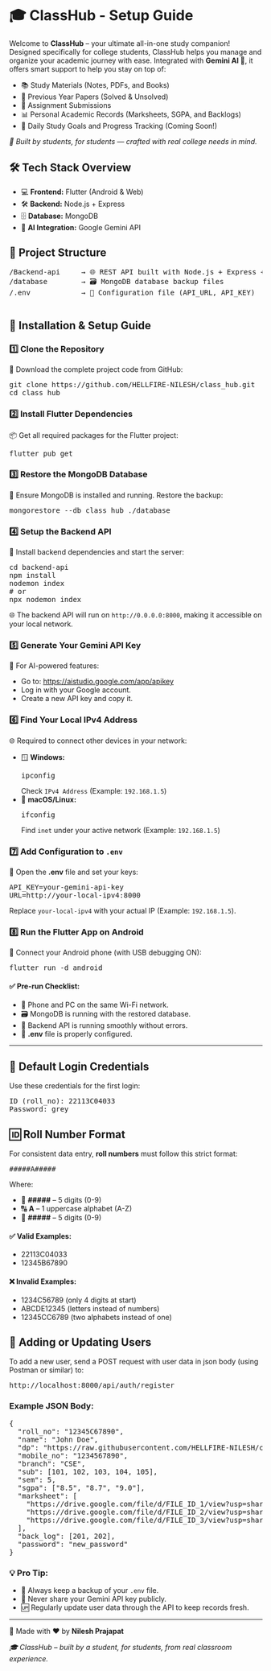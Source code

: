 <!DOCTYPE html>
<html lang="en">
<head>
  <meta charset="UTF-8">
  <meta name="viewport" content="width=device-width, initial-scale=1.0">
</head>
<body>

  <h1>🎓 ClassHub - Setup Guide</h1>

  <p>Welcome to <strong>ClassHub</strong> – your ultimate all-in-one study companion! Designed specifically for college students, ClassHub helps you manage and organize your academic journey with ease. Integrated with <strong>Gemini AI 🤖</strong>, it offers smart support to help you stay on top of:</p>
  
  <ul>
    <li>📚 Study Materials (Notes, PDFs, and Books)</li>
    <li>📄 Previous Year Papers (Solved & Unsolved)</li>
    <li>📝 Assignment Submissions</li>
    <li>📊 Personal Academic Records (Marksheets, SGPA, and Backlogs)</li>
    <li>🎯 Daily Study Goals and Progress Tracking (Coming Soon!)</li>
  </ul>

  <p><em>🚀 Built by students, for students — crafted with real college needs in mind.</em></p>

  <h2>🛠️ Tech Stack Overview</h2>
  <ul>
    <li>💻 <strong>Frontend:</strong> Flutter (Android & Web)</li>
    <li>🛠️ <strong>Backend:</strong> Node.js + Express</li>
    <li>🗄️ <strong>Database:</strong> MongoDB</li>
    <li>🤖 <strong>AI Integration:</strong> Google Gemini API</li>
  </ul>

  <h2>📂 Project Structure</h2>
  <pre>
/Backend-api     → 🌐 REST API built with Node.js + Express + MongoDB
/database        → 🗃️ MongoDB database backup files
/.env            → 🔑 Configuration file (API_URL, API_KEY)
  </pre>

<h2>🚀 Installation & Setup Guide</h2>

<h3>1️⃣ Clone the Repository</h3>
<p>🔽 Download the complete project code from GitHub:</p>
<pre>
git clone https://github.com/HELLFIRE-NILESH/class_hub.git
cd class_hub
</pre>

<h3>2️⃣ Install Flutter Dependencies</h3>
<p>📦 Get all required packages for the Flutter project:</p>
<pre>
flutter pub get
</pre>

<h3>3️⃣ Restore the MongoDB Database</h3>
<p>💾 Ensure MongoDB is installed and running. Restore the backup:</p>
<pre>
mongorestore --db class_hub ./database
</pre>

<h3>4️⃣ Setup the Backend API</h3>
<p>📡 Install backend dependencies and start the server:</p>
<pre>
cd backend-api
npm install
nodemon index
# or
npx nodemon index
</pre>
<p>🌐 The backend API will run on <code>http://0.0.0.0:8000</code>, making it accessible on your local network.</p>

<h3>5️⃣ Generate Your Gemini API Key</h3>
<p>🔑 For AI-powered features:</p>
<ul>
  <li>Go to: <a href="https://aistudio.google.com/app/apikey">https://aistudio.google.com/app/apikey</a></li>
  <li>Log in with your Google account.</li>
  <li>Create a new API key and copy it.</li>
</ul>

<h3>6️⃣ Find Your Local IPv4 Address</h3>
<p>🌐 Required to connect other devices in your network:</p>
<ul>
  <li>🪟 <strong>Windows:</strong>
    <pre>ipconfig</pre>
    Check <code>IPv4 Address</code> (Example: <code>192.168.1.5</code>)
  </li>
  <li>🐧 <strong>macOS/Linux:</strong>
    <pre>ifconfig</pre>
    Find <code>inet</code> under your active network (Example: <code>192.168.1.5</code>)
  </li>
</ul>

<h3>7️⃣ Add Configuration to <code>.env</code></h3>
<p>🔧 Open the <strong>.env</strong> file and set your keys:</p>
<pre>
API_KEY=your-gemini-api-key
URL=http://your-local-ipv4:8000
</pre>
<p>Replace <code>your-local-ipv4</code> with your actual IP (Example: <code>192.168.1.5</code>).</p>

<h3>8️⃣ Run the Flutter App on Android</h3>
<p>📱 Connect your Android phone (with USB debugging ON):</p>
<pre>
flutter run -d android
</pre>

<h4>✅ Pre-run Checklist:</h4>
<ul>
  <li>📶 Phone and PC on the same Wi-Fi network.</li>
  <li>🗃️ MongoDB is running with the restored database.</li>
  <li>🚀 Backend API is running smoothly without errors.</li>
  <li>📝 <strong>.env</strong> file is properly configured.</li>
</ul>

<hr>

<h2>🔑 Default Login Credentials</h2>
<p>Use these credentials for the first login:</p>
<pre>
ID (roll_no): 22113C04033
Password: grey_
</pre>

<h2>🆔 Roll Number Format</h2>
<p>For consistent data entry, <strong>roll numbers</strong> must follow this strict format:</p>
<pre>
#####A#####
</pre>
<p>Where:</p>
<ul>
  <li>🔢 <strong>#####</strong> – 5 digits (0-9)</li>
  <li>🔠 <strong>A</strong> – 1 uppercase alphabet (A-Z)</li>
  <li>🔢 <strong>#####</strong> – 5 digits (0-9)</li>
</ul>

<h4>✅ Valid Examples:</h4>
<ul>
  <li>22113C04033</li>
  <li>12345B67890</li>
</ul>

<h4>❌ Invalid Examples:</h4>
<ul>
  <li>1234C56789 (only 4 digits at start)</li>
  <li>ABCDE12345 (letters instead of numbers)</li>
  <li>12345CC6789 (two alphabets instead of one)</li>
</ul>


<h2>🔄 Adding or Updating Users</h2>
<p>To add a new user, send a POST request with user data in json body (using Postman or similar) to:</p>
<pre>
http://localhost:8000/api/auth/register
</pre>

<h3>Example JSON Body:</h3>
<pre>
{
  "roll_no": "12345C67890",
  "name": "John Doe",
  "dp": "https://raw.githubusercontent.com/HELLFIRE-NILESH/class_hub/main/assets/dp/johndoe.jpg",
  "mobile_no": "1234567890",
  "branch": "CSE",
  "sub": [101, 102, 103, 104, 105],
  "sem": 5,
  "sgpa": ["8.5", "8.7", "9.0"],
  "marksheet": [
    "https://drive.google.com/file/d/FILE_ID_1/view?usp=sharing",
    "https://drive.google.com/file/d/FILE_ID_2/view?usp=sharing",
    "https://drive.google.com/file/d/FILE_ID_3/view?usp=sharing"
  ],
  "back_log": [201, 202],
  "password": "new_password"
}
</pre>


<h3>💡 Pro Tip:</h3>
<ul>
  <li>📝 Always keep a backup of your <code>.env</code> file.</li>
  <li>🔐 Never share your Gemini API key publicly.</li>
  <li>🆙 Regularly update user data through the API to keep records fresh.</li>
</ul>

<footer>
  <hr>
  <p>🚀 Made with ❤️ by <strong>Nilesh Prajapat</strong></p>
  <p><em>🎓 ClassHub – built by a student, for students, from real classroom experience.</em></p>
</footer>

</body>
</html>
